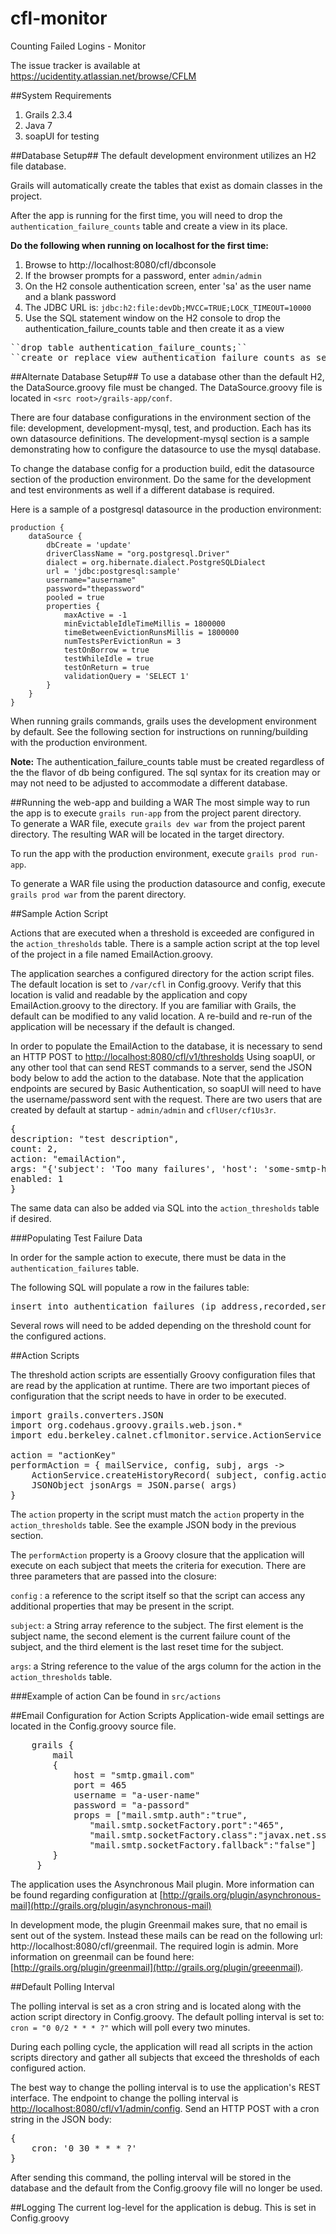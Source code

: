 cfl-monitor
========
Counting Failed Logins - Monitor

The issue tracker is available at https://ucidentity.atlassian.net/browse/CFLM

##System Requirements
1. Grails 2.3.4
2. Java 7
3. soapUI for testing


##Database Setup##
The default development environment utilizes an H2 file database.

Grails will automatically create the tables that exist as domain classes in the project.

After the app is running for the first time, you will need to drop the ``authentication_failure_counts`` table and create a view in its place.

**Do the following when running on localhost for the first time:**

1. Browse to http://localhost:8080/cfl/dbconsole
2. If the browser prompts for a password, enter `admin/admin`
3. On the H2 console authentication screen, enter 'sa' as the user name and a blank password
4. The JDBC URL is: ``jdbc:h2:file:devDb;MVCC=TRUE;LOCK_TIMEOUT=10000`` 
5. Use the SQL statement window on the H2 console to drop the authentication_failure_counts table and then create it as a view
<pre>
``drop table authentication_failure_counts;``
``create or replace view authentication_failure_counts as select f.subject, count(*) as current_count from authentication_failures f where f.recorded > (select coalesce(max(r.reset), '2001-01-01') from authentication_resets r where r.subject = f.subject) group by f.subject;``
</pre>

##Alternate Database Setup##
To use a database other than the default H2, the DataSource.groovy file must be changed.  The DataSource.groovy file is located in ``<src root>/grails-app/conf``.

There are four database configurations in the environment section of the file: development, development-mysql, test, and production.  Each has its own datasource definitions. The development-mysql section is a sample demonstrating how to configure the datasource to use the mysql database.

To change the database config for a production build, edit the datasource section of the production environment. Do the same for the development and test environments as well if a different database is required.

Here is a sample of a postgresql datasource in the production environment:

	production {
		dataSource {
			dbCreate = 'update'
			driverClassName = "org.postgresql.Driver"
 			dialect = org.hibernate.dialect.PostgreSQLDialect
			url = 'jdbc:postgresql:sample'
			username="ausername"
			password="thepassword"
			pooled = true
			properties {
				maxActive = -1
				minEvictableIdleTimeMillis = 1800000
				timeBetweenEvictionRunsMillis = 1800000
				numTestsPerEvictionRun = 3
				testOnBorrow = true
				testWhileIdle = true
				testOnReturn = true
				validationQuery = 'SELECT 1'
			}
		}
	}


When running grails commands, grails uses the development environment by default.  See the following section for instructions on running/building with the production environment.

**Note:**
The authentication_failure_counts table must be created regardless of the the flavor of db being configured.  The sql syntax for its creation may or may not need to be adjusted to accommodate a different database.

##Running the web-app and building a WAR
The most simple way to run the app is to execute ``grails run-app`` from the project parent directory.  
To generate a WAR file, execute ``grails dev war`` from the project parent directory.  The resulting WAR will be located in the target directory.

To run the app with the production environment, execute ``grails prod run-app``.

To generate a WAR file using the production datasource and config, execute ``grails prod war`` from the parent directory.

##Sample Action Script

Actions that are executed when a threshold is exceeded are configured in the ``action_thresholds`` table.  There is a sample action script at the top level of the project in a file named EmailAction.groovy.

The application searches a configured directory for the action script files.  The default location is set to ``/var/cfl`` in Config.groovy.  Verify that this location is valid and readable by the application and copy EmailAction.groovy to the directory.  If you are familiar with Grails, the default can be modified to any valid location.  A re-build and re-run of the application will be necessary if the default is changed.

In order to populate the EmailAction to the database, it is necessary to send an HTTP POST to [http://localhost:8080/cfl/v1/thresholds](http://localhost:8080/cfl/v1/thresholds)
Using soapUI, or any other tool that can send REST commands to a server, send the JSON body below to add the action to the database.  Note that the application endpoints are secured by Basic Authentication, so soapUI will need to have the username/password sent with the request.  There are two users that are created by default at startup - `admin/admin` and `cflUser/cf1Us3r`.

<pre>
{
description: "test description",
count: 2,
action: "emailAction",
args: "{'subject': 'Too many failures', 'host': 'some-smtp-host', 'message': 'Too many failures, fix it', 'username': 'your-user-name', 'password': 'your-password', 'recipient': 'some-email-address'}",
enabled: 1
}
</pre>

The same data can also be added via SQL into the `action_thresholds` table if desired.

###Populating Test Failure Data

In order for the sample action to execute, there must be data in the `authentication_failures` table.

The following SQL will populate a row in the failures table:
<pre>
insert into authentication_failures (ip_address,recorded,service,subject) values ('192.168.0.1',now(),'test service', 'test');
</pre>

Several rows will need to be added depending on the threshold count for the configured actions.

##Action Scripts

The threshold action scripts are essentially Groovy configuration files that are read by the application at runtime.  There are two important pieces of configuration that the script needs to have in order to be executed.



<pre>
import grails.converters.JSON
import org.codehaus.groovy.grails.web.json.*
import edu.berkeley.calnet.cflmonitor.service.ActionService

action = "actionKey"
performAction = { mailService, config, subj, args ->
	ActionService.createHistoryRecord( subject, config.action, "Action executed")
	JSONObject jsonArgs = JSON.parse( args)
}
</pre>

The `action` property in the script must match the `action` property in the `action_thresholds` table.  See the example JSON body in the previous section.

The `performAction` property is a Groovy closure that the application will execute on each subject that meets the criteria for execution.  There are three parameters that are passed into the closure:

`config` : a reference to the script itself so that the script can access any additional properties that may be present in the script.

`subject`: a String array reference to the subject.  The first element is the subject name, the second element is the current failure count of the subject, and the third element is the last reset time for the subject.

`args`: a String reference to the value of the args column for the action in the `action_thresholds` table.

###Example of action
Can be found in `src/actions`

##Email Configuration for Action Scripts
Application-wide email settings are located in the Config.groovy source file.

<pre>
	grails {
   		mail 
		{
		   	host = "smtp.gmail.com"
	  		port = 465
	  		username = "a-user-name"
	  		password = "a-passord"
	  		props = ["mail.smtp.auth":"true",
			   "mail.smtp.socketFactory.port":"465",
			   "mail.smtp.socketFactory.class":"javax.net.ssl.SSLSocketFactory",
			   "mail.smtp.socketFactory.fallback":"false"]
		}
 	 }
</pre> 	
The application uses the Asynchronous Mail plugin.  More information can be found regarding configuration at [http://grails.org/plugin/asynchronous-mail](http://grails.org/plugin/asynchronous-mail)

In development mode, the plugin Greenmail makes sure, that no email is sent out of the system. Instead these mails can be read on the following url: http://localhost:8080/cfl/greenmail. The required login is admin. More
information on greenmail can be found here: [http://grails.org/plugin/greenmail](http://grails.org/plugin/greeenmail).

##Default Polling Interval

The polling interval is set as a cron string and is located along with the action script directory in Config.groovy.  The default polling interval is set to:
`cron = "0 0/2 * * * ?"` which will poll every two minutes.

During each polling cycle, the application will read all scripts in the action scripts directory and gather all subjects that exceed the thresholds of each configured action.

The best way to change the polling interval is to use the application's REST interface.  The endpoint to change the polling interval is [http://localhost:8080/cfl/v1/admin/config](http://localhost:8080/cfl/v1/admin/config).  Send an HTTP POST with a cron string in the JSON body:
<pre>
{
	cron: '0 30 * * * ?'
}
</pre>

After sending this command, the polling interval will be stored in the database and the default from the Config.groovy file will no longer be used.

##Logging
The current log-level for the application is debug. This is set in Config.groovy 
